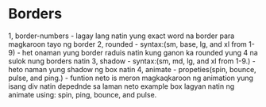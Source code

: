 # Borders 

1, border-numbers - lagay lang natin yung exact word na border para magkaroon tayo ng border
2, rounded - syntax:(sm, base, lg, and xl from 1-9) - het onaman yung border raduis natin kung ganon ka rounded yung 4 na sulok nung borders natin
3, shadow - syntax:(sm, md, lg, and xl from 1-9.) - heto naman yung shadow ng box natin
4, animate - propeties(spin, bounce, pulse, and ping.) - funtion neto is meron magkaqkaroon ng animation yung isang div natin depednde sa laman neto example box lagyan natin ng animate using: spin, ping, bounce, and pulse.